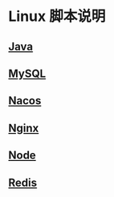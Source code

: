 # Linux 脚本说明

## [Java](./Java.md)

## [MySQL](./MySQL.md)

## [Nacos](./Nacos.md)

## [Nginx](./Nginx.md)

## [Node](./Node.md)

## [Redis](./Redis.md)
